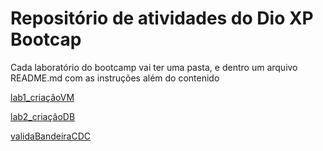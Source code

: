 # Repositório de atividades do Dio XP Bootcap

Cada laboratório do bootcamp vai ter uma pasta, e dentro um arquivo README.md com as instruções além do contenido

[lab1_criaçâoVM](lab1_criaçâoVM)

[lab2_criaçâoDB](lab2_criaçâoDB)

[validaBandeiraCDC](validaBandeiraCDC)
